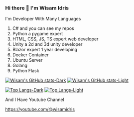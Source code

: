 ### Hi there 👋 I'm Wisam Idris

I'm Developer With Many Languages

1. C# and you can see my repos
2. Python a pygame expert
3. HTML, CSS, JS, TS expert web developer
4. Unity a 2d and 3d unity developer
5. Blazor expert 1 year developing
6. Docker Container
7. Ubuntu Server
8. Golang
10. Python Flask

[![Wisam's GitHub stats-Dark](https://github-readme-stats.vercel.app/api?username=wisamidris7&show_icons=true&theme=dark#gh-dark-mode-only)](https://github.com/wisamidris7/github-readme-stats#gh-dark-mode-only)
[![Wisam's GitHub stats-Light](https://github-readme-stats.vercel.app/api?username=wisamidris7&show_icons=true&theme=default#gh-light-mode-only)](https://github.com/wisamidris7/github-readme-stats#gh-light-mode-only)


[![Top Langs-Dark](https://github-readme-stats.vercel.app/api/top-langs/?username=wisamidris7&layout=compact&theme=dark#gh-dark-mode-only)](https://github.com/wisamidris7/github-readme-stats#gh-dark-mode-only)
[![Top Langs-Light](https://github-readme-stats.vercel.app/api/top-langs/?username=wisamidris7&layout=compact&theme=default#gh-light-mode-only)](https://github.com/wisamidris7/github-readme-stats#gh-light-mode-only)

And I Have Youtube Channel

https://youtube.com/@wisamidris

